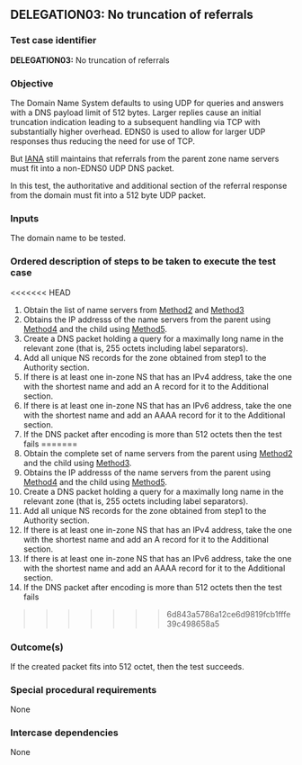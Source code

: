 ## DELEGATION03: No truncation of referrals

### Test case identifier

**DELEGATION03:** No truncation of referrals

### Objective

The Domain Name System defaults to using UDP for queries and answers with a
DNS payload limit of 512 bytes. Larger replies cause an initial truncation
indication leading to a subsequent handling via TCP with substantially
higher overhead. EDNS0 is used to allow for larger UDP responses thus
reducing the need for use of TCP.

But [IANA](https://www.iana.org/help/nameserver-requirements) still
maintains that referrals from the parent zone name servers must fit into
a non-EDNS0 UDP DNS packet.

In this test, the authoritative and additional section of the referral
response from the domain must fit into a 512 byte UDP packet.

### Inputs

The domain name to be tested.

### Ordered description of steps to be taken to execute the test case

<<<<<<< HEAD
1. Obtain the list of name servers from [Method2](../Methods.md) and
   [Method3](../Methods.md)
2. Obtains the IP addresss of the name servers from the parent using
   [Method4](../Methods.md) and the child using [Method5](../Methods.md).
3. Create a DNS packet holding a query for a maximally long name in the relevant
    zone (that is, 255 octets including label separators).
4. Add all unique NS records for the zone obtained from step1 to the Authority section.
5. If there is at least one in-zone NS that has an IPv4 address, take the
one with the shortest name and add an A record for it to the Additional
section.
6. If there is at least one in-zone NS that has an IPv6 address, take the
one with the shortest name and add an AAAA record for it to the Additional
section.
7. If the DNS packet after encoding is more than 512 octets then the test
fails
=======
1. Obtain the complete set of name servers from the parent using
   [Method2](../Methods.md) and the child using [Method3](../Methods.md).
2. Obtains the IP addresss of the name servers from the parent using
   [Method4](../Methods.md) and the child using [Method5](../Methods.md).
3. Create a DNS packet holding a query for a maximally long name in the relevant
   zone (that is, 255 octets including label separators).
4. Add all unique NS records for the zone obtained from step1 to the Authority section.
5. If there is at least one in-zone NS that has an IPv4 address, take the
   one with the shortest name and add an A record for it to the Additional
   section.
6. If there is at least one in-zone NS that has an IPv6 address, take the
   one with the shortest name and add an AAAA record for it to the Additional
   section.
7. If the DNS packet after encoding is more than 512 octets then the test
   fails
>>>>>>> 6d843a5786a12ce6d9819fcb1fffe39c498658a5

### Outcome(s)

If the created packet fits into 512 octet, then the test succeeds.

### Special procedural requirements

None

### Intercase dependencies

None
